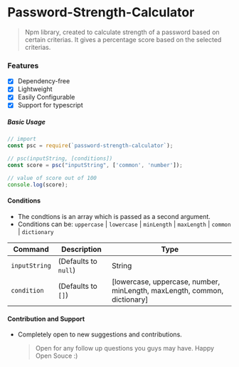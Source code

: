 # Password-Strength-Calculator

> Npm library, created to calculate strength of a password based on certain criterias. It gives a percentage score based on the selected criterias.

### Features

- [x] Dependency-free
- [x] Lightweight
- [x] Easily Configurable
- [x] Support for typescript

##### Basic Usage

```js
// import
const psc = require(`password-strength-calculator`);

// psc(inputString, [conditions])
const score = psc("inputString", ['common', 'number']);

// value of score out of 100
console.log(score);

```

#### Conditions

- The condtions is an array which is passed as a second argument.
- Conditions can be: `uppercase` | `lowercase` | `minLength` | `maxLength` | `common` | `dictionary`


| Command                                 | Description                                                               | Type |
| --------------------------------------- | ------------------------------------------------------------------------- |--------|
| `inputString`                           | (Defaults to `null`)                                                      |String|
| `condition`                             | (Defaults to `[]`)                                                        | [lowercase, uppercase, number, minLength, maxLength, common, dictionary] |


#### Contribution and Support

- Completely open to new suggestions and contributions.

  > Open for any follow up questions you guys may have. Happy Open Souce :)
